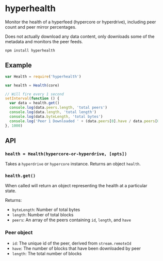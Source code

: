 # hyperhealth

Monitor the health of a hyperfeed (hypercore or hyperdrive), including peer count and peer mirror percentages. 

Does not actually download any data content, only downloads some of the metadata and monitors the peer feeds.

```
npm install hyperhealth
```

## Example

```js
var Health = require('hyperhealth')

var health = Health(core)

// Will fire every 1 second
setInterval(function () {
  var data = health.get()
  console.log(data.peers.length, 'total peers')
  console.log(data.length, 'total length')
  console.log(data.byteLength, 'total bytes')
  console.log('Peer 1 Downloaded ' + (data.peers[0].have / data.peers[0].length) * 100 + '%')
}, 1000)
```

## API

### `health = Health(hypercore-or-hyperdrive, [opts])`

Takes a `hyperdrive` or `hypercore` instance. Returns an object `health`.

### `health.get()`

When called will return an object representing the health at a particular
state.

Returns:

* ```byteLength```: Number of total bytes
* ```length```: Number of total blocks
* ```peers```: An array of the peers containing `id`, `length`, and `have`

### Peer object

* `id`: The unique id of the peer, derived from `stream.remoteId`
* `have`: The number of blocks that have been downloaded by peer
* `length`: The total number of blocks
